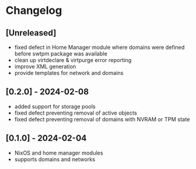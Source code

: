 # Changelog

## [Unreleased]

* fixed defect in Home Manager module where domains were defined before swtpm package was available
* clean up virtdeclare & virtpurge error reporting
* improve XML generation
* provide templates for network and domains

## [0.2.0] - 2024-02-08

* added support for storage pools
* fixed defect preventing removal of active objects
* fixed defect preventing removal of domains with NVRAM or TPM state

## [0.1.0] - 2024-02-04

* NixOS and home manager modules
* supports domains and networks

